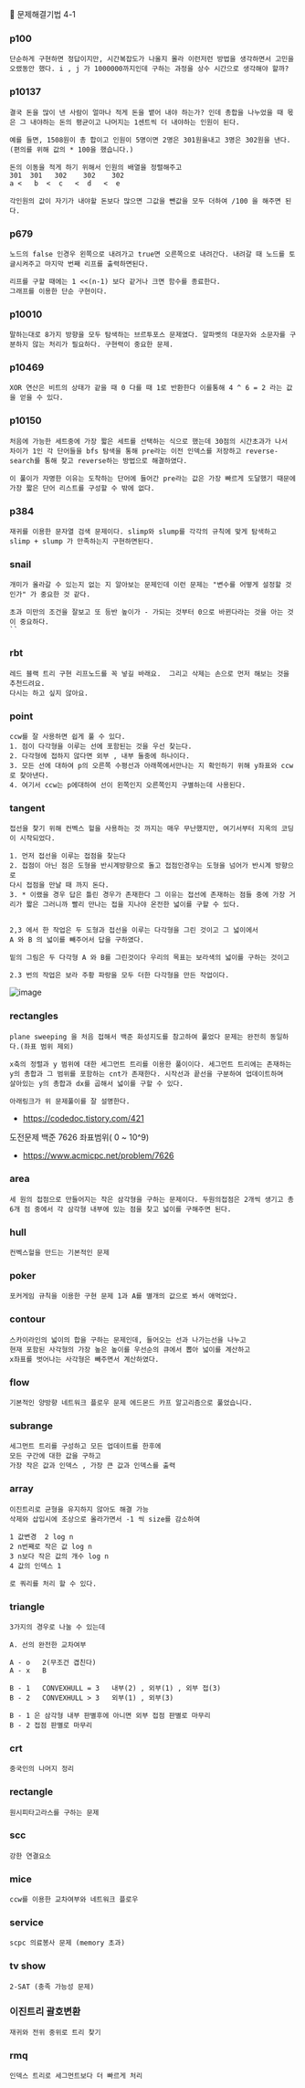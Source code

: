 :apple: 문제해결기법 4-1

### p100

```
단순하게 구현하면 정답이지만, 시간복잡도가 나올지 몰라 이런저런 방법을 생각하면서 고민을 오랬동안 했다. i , j 가 1000000까지인데 구하는 과정을 상수 시간으로 생각해야 할까?
```

### p10137

```
결국 돈을 많이 낸 사람이 얼마나 적게 돈을 뱉어 내야 하는가? 인데 총합을 나누었을 때 몫은 그 내야하는 돈의 평균이고 나머지는 1센트씩 더 내야하는 인원이 된다.

예를 들면, 1508원이 총 합이고 인원이 5명이면 2명은 301원을내고 3명은 302원을 낸다.(편의를 위해 값의 * 100을 했습니다.)

돈의 이동을 적게 하기 위해서 인원의 배열을 정렬해주고
301  301   302    302    302
a <   b  <  c   <  d   <  e

각인원의 값이 자기가 내야할 돈보다 많으면 그값을 뺀값을 모두 더하여 /100 을 해주면 된다.

```

### p679

```
노드의 false 인경우 왼쪽으로 내려가고 true면 오른쪽으로 내려간다. 내려갈 때 노드를 토글시켜주고 마지막 번째 리프를 출력하면된다.

리프를 구할 때에는 1 <<(n-1) 보다 같거나 크면 함수를 종료한다.
그래프를 이용한 단순 구현이다.
```

### p10010

```
말하는대로 8가지 방향을 모두 탐색하는 브르투포스 문제였다. 알파벳의 대문자와 소문자를 구분하지 않는 처리가 필요하다. 구현력이 중요한 문제.
```

### p10469

```
XOR 연산은 비트의 상태가 같을 때 0 다를 때 1로 반환한다 이를통해 4 ^ 6 = 2 라는 값을 얻을 수 있다.
```

### p10150

```
처음에 가능한 세트중에 가장 짧은 세트를 선택하는 식으로 했는데 30점의 시간초과가 나서 차이가 1인 각 단어들을 bfs 탐색을 통해 pre라는 이전 인덱스를 저장하고 reverse-search를 통해 찾고 reverse하는 방법으로 해결하였다.

이 풀이가 자명한 이유는 도착하는 단어에 들어간 pre라는 값은 가장 빠르게 도달했기 때문에 가장 짧은 단어 리스트를 구성할 수 밖에 없다.
```

### p384

```
재귀를 이용한 문자열 검색 문제이다. slimp와 slump를 각각의 규칙에 맞게 탐색하고 slimp + slump 가 만족하는지 구현하면된다.
```

### snail

```
개미가 올라갈 수 있는지 없는 지 알아보는 문제인데 이런 문제는 "변수를 어떻게 설정할 것인가" 가 중요한 것 같다.

초과 미만의 조건을 잘보고 또 등반 높이가 - 가되는 것부터 0으로 바뀐다라는 것을 아는 것이 중요하다.
``
```

### rbt

```
레드 블랙 트리 구현 리프노드를 꼭 넣길 바래요.  그리고 삭제는 손으로 먼저 해보는 것을 추천드려요.
다시는 하고 싶지 않아요.
```

### point

```
ccw를 잘 사용하면 쉽게 풀 수 있다.
1. 점이 다각형을 이루는 선에 포함된는 것을 우선 찾는다.
2. 다각형에 접하지 않다면 외부 , 내부 둘중에 하나이다.
3. 모든 선에 대하여 p의 오른쪽 수평선과 아래쪽에서만나는 지 확인하기 위해 y좌표와 ccw로 찾아낸다.
4. 여기서 ccw는 p에대하여 선이 왼쪽인지 오른쪽인지 구별하는데 사용된다.
```

### tangent

```
접선을 찾기 위해 컨벡스 헐을 사용하는 것 까지는 매우 무난했지만, 여기서부터 지옥의 코딩이 시작되었다.

1. 먼저 접선을 이루는 접점을 찾는다
2. 접점이 아닌 점은 도형을 반시계방향으로 돌고 접점인경우는 도형을 넘어가 반시계 방향으로
다시 접점을 만날 때 까지 돈다.
3. * 이랬을 경우 답은 틀린 경우가 존재한다 그 이유는 접선에 존재하는 점들 중에 가장 거리가 짧은 그러니까 빨리 만나는 접을 지나야 온전한 넓이를 구할 수 있다.


2,3 에서 한 작업은 두 도형과 접선을 이루는 다각형을 그린 것이고 그 넓이에서
A 와 B 의 넓이를 빼주어서 답을 구하였다.

밑의 그림은 두 다각형 A 와 B를 그린것이다 우리의 목표는 보라색의 넓이를 구하는 것이고

2.3 번의 작업은 보라 주황 파랑을 모두 더한 다각형을 만든 작업이다.
```

![image](https://user-images.githubusercontent.com/46587806/112663220-e6e87080-8e9b-11eb-89dd-7ad717a3a658.png)

### rectangles

```
plane sweeping 을 처음 접해서 백준 화성지도를 참고하여 풀었다 문제는 완전히 동일하다.(좌표 범위 제외)

x축의 정렬과 y 범위에 대한 세그먼트 트리를 이용한 풀이이다. 세그먼트 트리에는 존재하는 y의 총합과 그 범위를 포함하는 cnt가 존재한다. 시작선과 끝선을 구분하여 업데이트하며
살아있는 y의 총합과 dx를 곱해서 넓이를 구할 수 있다.

아래링크가 위 문제풀이를 잘 설명한다.
```

- https://codedoc.tistory.com/421

도전문제 백준 7626 좌표범위( 0 ~ 10^9)

- https://www.acmicpc.net/problem/7626

### area

```
세 원의 접점으로 만들어지는 작은 삼각형을 구하는 문제이다. 두원의접점은 2개씩 생기고 총 6개 점 중에서 각 삼각형 내부에 있는 점을 찾고 넓이를 구해주면 된다.
```

### hull

```
컨벡스헐을 만드는 기본적인 문제
```

### poker

```
포커게임 규칙을 이용한 구현 문제 1과 A를 별개의 값으로 봐서 애먹었다.
```

### contour

```
스카이라인의 넓이의 합을 구하는 문제인데, 들어오는 선과 나가는선을 나누고
현재 포함된 사각형의 가장 높은 높이를 우선순의 큐에서 뽑아 넓이를 계산하고
x좌표를 벗어나는 사각형은 빼주면서 계산하였다.
```

### flow

```
기본적인 양방향 네트워크 플로우 문제 에드몬드 카프 알고리즘으로 풀었습니다.
```

### subrange

```
세그먼트 트리를 구성하고 모든 업데이트를 한후에
모든 구간에 대한 값을 구하고
가장 작은 값과 인덱스 , 가장 큰 값과 인덱스를 출력
```

### array

```
이진트리로 균형을 유지하지 않아도 해결 가능
삭제와 삽입시에 조상으로 올라가면서 -1 씩 size를 감소하여 

1 값변경  2 log n
2 n번째로 작은 값 log n
3 n보다 작은 값의 개수 log n
4 값의 인덱스 1

로 쿼리를 처리 할 수 있다.
```

### triangle

```
3가지의 경우로 나눌 수 있는데

A. 선의 완전한 교차여부 

A - o   2(무조건 겹친다)
A - x   B

B - 1   CONVEXHULL = 3   내부(2) , 외부(1) , 외부 접(3)
B - 2   CONVEXHULL > 3   외부(1) , 외부(3)

B - 1 은 삼각형 내부 판별후에 아니면 외부 접점 판별로 마무리 
B - 2 접점 판별로 마무리

```

### crt

``` 
중국인의 나머지 정리
```

### rectangle

```
원시피타고라스를 구하는 문제
```

### scc

```
강한 연결요소
```

### mice
```
ccw를 이용한 교차여부와 네트워크 플로우
```

### service
```
scpc 의료봉사 문제 (memory 초과)
```

### tv show
```
2-SAT (충족 가능성 문제) 
```

### 이진트리 괄호변환
```
재귀와 전위 중위로 트리 찾기
```

### rmq

```
인덱스 트리로 세그먼트보다 더 빠르게 처리
```